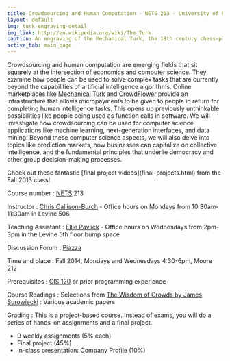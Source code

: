 ```yaml
---
title: Crowdsourcing and Human Computation - NETS 213 - University of Pennsylvania
layout: default
img: turk-engraving-detail
img_link: http://en.wikipedia.org/wiki/The_Turk
caption: An engraving of the Mechanical Turk, the 18th century chess-playing automaton
active_tab: main_page 
---
```

Crowdsourcing and human computation are emerging fields that sit squarely at the intersection of economics and computer science. They examine how people can be used to solve complex tasks that are currently beyond the capabilities of artificial intelligence algorithms. Online marketplaces like [Mechanical Turk](https://www.mturk.com/) and [CrowdFlower](https://crowdflower.com) provide an infrastructure that allows micropayments to be given to people in return for completing human intelligence tasks. This opens up previously unthinkable possibilities like people being used as function calls in software. We will investigate how crowdsourcing can be used for computer science applications like machine learning, next-generation interfaces, and data mining. Beyond these computer science aspects, we will also delve into topics like prediction markets, how businesses can capitalize on collective intelligence, and the fundamental principles that underlie democracy and other group decision-making processes.


<div class="alert alert-info" markdown="span">
Check out these fantastic [final project videos](final-projects.html) from the Fall 2013 class!
</div>

Course number
: [NETS](http://nets.upenn.edu/) 213

Instructor
: [Chris Callison-Burch](http://www.cis.upenn.edu/~ccb/) - Office hours on Mondays from 10:30am-11:30am in Levine 506

Teaching Assistant
: [Ellie Pavlick](http://www.seas.upenn.edu/~epavlick/)  - Office hours on Wednesdays from 2pm-3pm in the Levine 5th floor bump space

Discussion Forum
: [Piazza](https://piazza.com/class/hlji2xpu1r6580)

Time and place
: Fall 2014, Mondays and Wednesdays 4:30-6pm, Moore 212

Prerequisites
: [CIS 120](http://www.seas.upenn.edu/~cis120/) or prior programming experience

Course Readings
: Selections from [The Wisdom of Crowds by James Surowiecki](http://www.amazon.com/Wisdom-Crowds-James-Surowiecki-ebook/dp/B000FCKC3I/)
: Various academic papers

Grading
: This is a project-based course.  Instead of exams, you will do a series of hands-on assignments and a final project.  

* 9 weekly assignments (5% each)
* Final project (45%)
* In-class presentation: Company Profile (10%)


